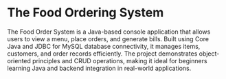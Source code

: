 # The Food Ordering System
The Food Order System is a Java-based console application that allows users to view a menu, place orders, and generate bills. Built using Core Java and JDBC for MySQL database connectivity, it manages items, customers, and order records efficiently. The project demonstrates object-oriented principles and CRUD operations, making it ideal for beginners learning Java and backend integration in real-world applications.
 

